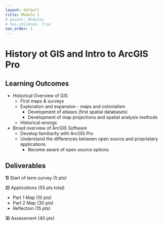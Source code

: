 ```yaml
---
layout: default
title: Module 1
# parent: Modules
# has_children: True
nav_order: 1
---
```


# History ot GIS and Intro to ArcGIS Pro

## Learning Outcomes

* Historical Overview of GIS
    * First maps & surveys
    * Exploration and expansion - maps and colonialism
        * Development of atlases (first spatial databases)
        * Development of map projections and spatial analysis methods
    * Historical wrongs
* Broad overview of ArcGIS Software
    * Develop familiarity with ArcGIS Pro
    * Understand the differences between open source and proprietary applications
        * Become aware of open source options

## Deliverables

**1)** Start of term survey (5 pts)

**2)** Applications (55 pts total)

* Part 1 Map (10 pts)
* Part 2 Map (30 pts)
* Reflection (15 pts)

**3)** Assessment (40 pts)
